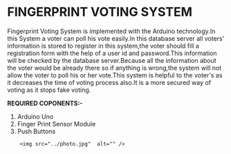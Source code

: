<h1>FINGERPRINT VOTING SYSTEM</h1>

Fingerprint Voting System is implemented with the Arduino technology.In this System a voter can poll his vote easily.In this database server all voters' information is stored to register in this system,the voter should fill a registration form with the help of a user id and password.This information will be checked by the database server.Because all the information about the voter would be already there so if anything is wrong,the system will not allow the voter to poll his or her vote.This system is helpful to the voter's as it decreases the time of voting process also.It is a more secured way of voting as it stops fake voting.

<strong>REQUIRED COPONENTS:-</strong>

1) Arduino Uno 
2) Finger Print Sensor Module
3) Push Buttons





<html>
<div class="image">
   
        <img src="../photo.jpg"  alt="" />
    
</div>
</html>
